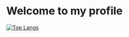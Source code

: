 # Welcome to my profile

[![Top Langs](https://github-readme-stats.vercel.app/api/top-langs/?username=zullapo)](https://github.com/anuraghazra/github-readme-stats)
